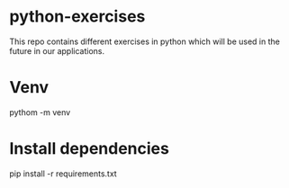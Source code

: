 # python-exercises
This repo contains different exercises in python which will be used in the future in our applications.

# Venv
pythom -m venv 

# Install dependencies
pip install -r requirements.txt